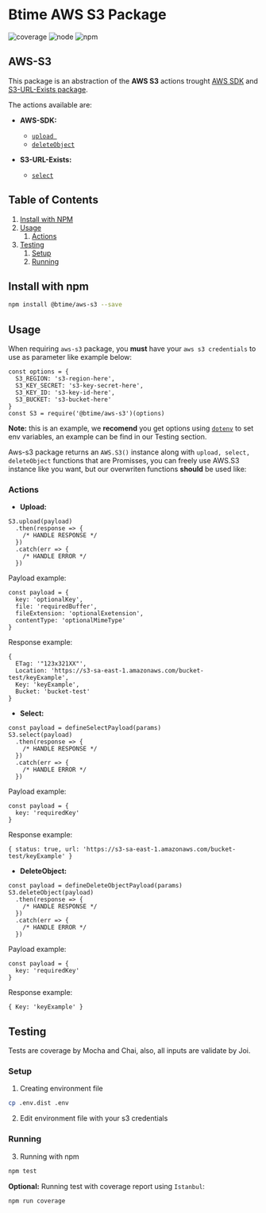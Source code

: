 # Btime AWS S3 Package

![coverage](https://img.shields.io/badge/coverage-94.12%25-yellow.svg) ![node](https://img.shields.io/badge/node-v8.9.0-brightgreen.svg) ![npm](https://img.shields.io/badge/npm-v5.6.0-blue.svg)

## AWS-S3

This package is an abstraction of the **AWS S3** actions trought [AWS SDK](https://github.com/aws/aws-sdk-js) and [S3-URL-Exists package](https://github.com/Btime/s3-url-exists).

The actions available are:
  - **AWS-SDK:**
    - [`upload `](https://docs.aws.amazon.com/AWSJavaScriptSDK/latest/AWS/S3.html#upload-property)
    - [`deleteObject`](https://docs.aws.amazon.com/AWSJavaScriptSDK/latest/AWS/S3.html#deleteObject-property)

  - **S3-URL-Exists:**
    - [`select`](https://github.com/Btime/s3-url-exists/blob/master/src/index.js#L29)

## Table of Contents

1. [Install with NPM](#install-with-npm)
1. [Usage](#usage)
    1. [Actions](#actions)
1. [Testing](#testing)
    1. [Setup](#setup)
    1. [Running](#running)

## Install with npm

```bash
npm install @btime/aws-s3 --save
```

## Usage

When requiring `aws-s3` package, you **must** have your `aws s3 credentials` to use as parameter like example below:

```JS
const options = {
  S3_REGION: 's3-region-here',
  S3_KEY_SECRET: 's3-key-secret-here',
  S3_KEY_ID: 's3-key-id-here',
  S3_BUCKET: 's3-bucket-here'
}
const S3 = require('@btime/aws-s3')(options)
```

**Note:** this is an example, we **recomend** you get options using [`dotenv`](https://github.com/motdotla/dotenv) to set env variables, an example can be find in our Testing section.

Aws-s3 package returns an `AWS.S3()` instance along with `upload, select, deleteObject` functions that are Promisses, you can freely use AWS.S3 instance like you want, but our overwriten functions **should** be used like:

### Actions

- **Upload:**

```JS
S3.upload(payload)
  .then(response => {
    /* HANDLE RESPONSE */
  })
  .catch(err => {
    /* HANDLE ERROR */
  })
```

Payload example:

```JS
const payload = {
  key: 'optionalKey',
  file: 'requiredBuffer',
  fileExtension: 'optionalExetension',
  contentType: 'optionalMimeType'
}
```

Response example:

```JS
{
  ETag: '"123x321XX"',
  Location: 'https://s3-sa-east-1.amazonaws.com/bucket-test/keyExample',
  Key: 'keyExample',
  Bucket: 'bucket-test'
}
```

- **Select:**

```JS
const payload = defineSelectPayload(params)
S3.select(payload)
  .then(response => {
    /* HANDLE RESPONSE */
  })
  .catch(err => {
    /* HANDLE ERROR */
  })
```

Payload example:

```JS
const payload = {
  key: 'requiredKey'
}
```

Response example:

```JS
{ status: true, url: 'https://s3-sa-east-1.amazonaws.com/bucket-test/keyExample' }
```

- **DeleteObject:**

```JS
const payload = defineDeleteObjectPayload(params)
S3.deleteObject(payload)
  .then(response => {
    /* HANDLE RESPONSE */
  })
  .catch(err => {
    /* HANDLE ERROR */
  })
```

Payload example:

```JS
const payload = {
  key: 'requiredKey'
}
```

Response example:

```JS
{ Key: 'keyExample' }
```

## Testing

Tests are coverage by Mocha and Chai, also, all inputs are validate by Joi.

### Setup

1. Creating environment file

```bash
cp .env.dist .env
```

2. Edit environment file with your s3 credentials

### Running

3. Running with npm

```bash
npm test
```

**Optional:** Running test with coverage report using `Istanbul`:

```bash
npm run coverage
```
